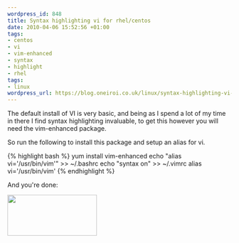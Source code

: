 ```yaml
--- 
wordpress_id: 848
title: Syntax highlighting vi for rhel/centos
date: 2010-04-06 15:52:56 +01:00
tags: 
- centos
- vi
- vim-enhanced
- syntax
- highlight
- rhel
tags: 
- linux
wordpress_url: https://blog.oneiroi.co.uk/linux/syntax-highlighting-vi-for-rhelcentos
---
```

The default install of VI is very basic, and being as I spend a lot of my time in there I find syntax highlighting invaluable, to get this however you will need the vim-enhanced package.

So run the following to install this package and setup an alias for vi.

{% highlight bash %}
yum install vim-enhanced
echo "alias vi='/usr/bin/vim'" >> ~/.bashrc
echo "syntax on" >> ~/.vimrc
alias vi='/usr/bin/vim'
{% endhighlight %}

And you're done:

<a href="https://blog.oneiroi.co.uk/uploads/2010/04/2010-04-06_1649.png"><img class="alignnone size-full wp-image-849" title="vi-syntaxt-highlight" src="https://blog.oneiroi.co.uk/uploads/2010/04/2010-04-06_1649.png" alt="" width="201" height="92" /></a>
